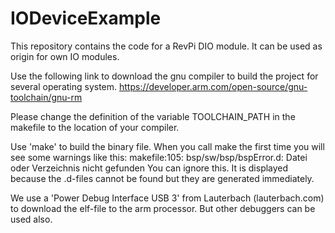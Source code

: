 # IODeviceExample
This repository contains the code for a RevPi DIO module. It can be used as origin for own IO modules.

Use the following link to download the gnu compiler to build the project for several operating system.
https://developer.arm.com/open-source/gnu-toolchain/gnu-rm

Please change the definition of the variable TOOLCHAIN_PATH in the makefile to the location of
your compiler.

Use 'make' to build the binary file. When you call make the first time you will see some warnings like this:
makefile:105: bsp/sw/bsp/bspError.d: Datei oder Verzeichnis nicht gefunden
You can ignore this. It is displayed because the .d-files cannot be found but they are generated immediately.

We use a 'Power Debug Interface USB 3' from Lauterbach (lauterbach.com) to download the elf-file to the
arm processor. But other debuggers can be used also.

